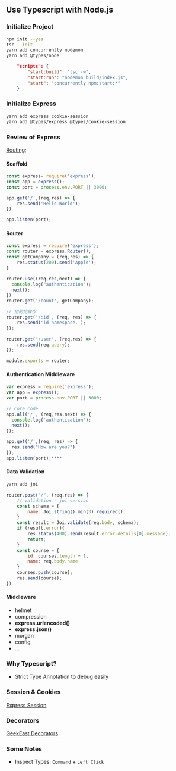 ## Use Typescript with Node.js

### Initialize Project
```sh
npm init --yes
tsc --init
yarn add concurrently nodemon
yarn add @types/node
```
```json
	"scripts": {
		"start:build": "tsc -w",
		"start:run": "nodemon build/index.js",
		"start": "concurrently npm:start:*"
	}
```

### Initialize Express
```sh
yarn add express cookie-session
yarn add @types/express @types/cookie-session
```

### Review of Express
[Routing](https://expressjs.com/zh-cn/guide/routing.html);

#### Scaffold
```javascript
const express= require('express');
const app = express();
const port = process.env.PORT || 3000;

app.get('/',(req,res) => {
    res.send('Hello World');
})

app.listen(port);
```

#### Router
```javascript
const express = require('express');
const router = express.Router();
const getCompany = (req,res) => {
    res.status(200).send('Apple');
}

router.use((req,res,next) => {
  console.log("authentication");
  next();
})
router.get('/count', getCompany);

// 用的比较少
router.get('/:id', (req, res) => {
	res.send('id namespace.');
});

router.get("/user", (req,res) => {
    res.send(req.query);
});

module.exports = router;
```

#### Authentication Middleware
```javascript
var express = require('express');
var app = express();
var port = process.env.PORT || 3000;

// Core code
app.all('/', (req,res,next) => {
  console.log('authentication');
  next();
});

app.get('/',(req, res) => {
  res.send("How are you?")
});
app.listen(port);****
```

#### Data Validation
```sh
yarn add joi
```
```javascript
router.post("/", (req,res) => {
    // validation - joi version
    const schema = {
        name: Joi.string().min(3).required(),
    }
    const result = Joi.validate(req.body, schema);
    if (result.error){
        res.status(400).send(result.error.details[0].message);
        return;
    }
    const course = {
        id: courses.length + 1,
        name: req.body.name
    }
    courses.push(course);
    res.send(course);
})
```

#### Middleware
- helmet
- compression
- **express.urlencoded()**
- **express.json()**
- morgan
- config
- ...

### Why Typescript?
- Strict Type Annotation to debug easily

### Session & Cookies
[Express Session](https://flaviocopes.com/express-sessions/)

### Decorators
[GeekEast Decorators](https://geekeast.github.io/tsdecorators.html)

### Some Notes
- Inspect Types: `Command` + `Left Click`